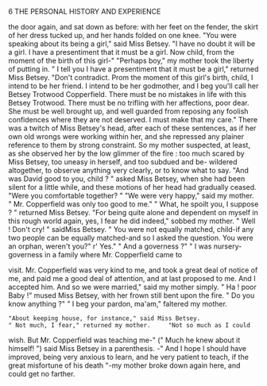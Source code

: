 6             THE PERSONAL HISTORY AND EXPERIENCE

 the door again, and sat down as before: with her feet on the fender, the
 skirt of her dress tucked up, and her hands folded on one knee.
     "You were speaking about its being a girl," said Miss Betsey. "I
 have no doubt it will be a girl. I have a presentiment that it must be a
 girl. Now child, from the moment of the birth of this girl-"
     "Perhaps boy," my mother took the liberty of putting in.
     " I tell you I have a presentiment that it must be a girl," returned
 Miss Betsey. "Don't contradict. Prom the moment of this girl's birth,
 child, I intend to be her friend. I intend to be her godmother, and I beg
 you'll call her Betsey Trotwood Copperfield. There must be no mistakes
in life with this Betsey Trotwood. There must be no trifling with her
affections, poor dear. She must be well brought up, and well guarded
from reposing any foolish confidences where they are not deserved. I
must make that my care."
    There was a twitch of Miss Betsey's head, after each of these sentences,
as if her own old wrongs were working within her, and she repressed any
plainer reference to them by strong constraint. So my mother suspected,
at least, as she observed her by the low glimmer of the fire : too much
scared by Miss Betsey, too uneasy in herself, and too subdued and be-
wildered altogether, to observe anything very clearly, or to know what
to say.
    "And was David good to you, child ? " asked Miss Betsey, when she
had been silent for a little while, and these motions of her head had
gradually ceased. "Were you comfortable together? "
    "We were very happy," said my mother. " Mr. Copperfield was only
too good to me."
    " What, he spoilt you, I suppose ? " returned Miss Betsey.
    "For being quite alone and dependent on myself in this rough world
again, yes, I fear he did indeed," sobbed my mother.
    " Well ! Don't cry! " saidMiss Betsey. " You were not equally matched,
child-if     any two people can be equally matched-and so I asked the
question. You were an orphan, weren't you?"
    r' Yes."
    " And a governess ?"
    " I was nursery-governess in a family where Mr. Copperfield came to

visit. Mr. Copperfield was very kind to me, and took a great deal of
notice of me, and paid me a good deal of attention, and at last proposed
to me. And I accepted him. And so we were married," said my mother
simply.
    " Ha ! poor Baby !" mused Miss Betsey, with her frown still bent upon
the fire. " Do you know anything ?"
    " I beg your pardon, ma'am," faltered my mother.

    "About keeping house, for instance," said Miss Betsey.
    " Not much, I fear," returned my mother.     "Not so much as I could
wish. But Mr. Copperfield was teaching me-"
    (" Much he knew about it himself! ") said Miss Betsey in a parenthesis.
   -" And I hope I should have improved, being very anxious to learn,
and he very patient to teach, if the great misfortune of his death "-my
mother broke down again here, and could get no farther.
